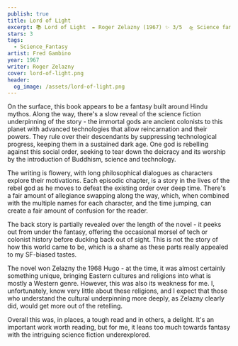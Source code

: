 ```yaml
---
publish: true
title: Lord of Light
excerpt: 📚 Lord of Light  ✒️ Roger Zelazny (1967) ✨ 3/5  🛸 Science fantasy  🖌️ Fred Gambino
stars: 3
tags:
  - Science_Fantasy
artist: Fred Gambino
year: 1967
writer: Roger Zelazny
cover: lord-of-light.png
header:
  og_image: /assets/lord-of-light.png
---
```

On the surface, this book appears to be a fantasy built around Hindu mythos. Along the way, there's a slow reveal of the science fiction underpinning of the story - the immortal gods are ancient colonists to this planet with advanced technologies that allow reincarnation and their powers. They rule over their descendants by suppressing technological progress, keeping them in a sustained dark age. One god is rebelling against this social order, seeking to tear down the deicracy and its worship by the introduction of Buddhism, science and technology.   
  
The writing is flowery, with long philosophical dialogues as characters explore their motivations. Each episodic chapter, is a story in the lives of the rebel god as he moves to defeat the existing order over deep time. There's a fair amount of allegiance swapping along the way, which, when combined with the multiple names for each character, and the time jumping, can create a fair amount of confusion for the reader.   
  
The back story is partially revealed over the length of the novel - it peeks out from under the fantasy, offering the occasional morsel of tech or colonist history before ducking back out of sight. This is not the story of how this world came to be, which is a shame as these parts really appealed to my SF-biased tastes.  
  
The novel won Zelazny the 1968 Hugo - at the time, it was almost certainly something unique, bringing Eastern cultures and religions into what is mostly a Western genre. However, this was also its weakness for me. I, unfortunately, know very little about these religions, and I expect that those who understand the cultural underpinning more deeply, as Zelazny clearly did, would get more out of the retelling.   
  
Overall this was, in places, a tough read and in others, a delight. It's an important work worth reading, but for me, it leans too much towards fantasy with the intriguing science fiction underexplored.